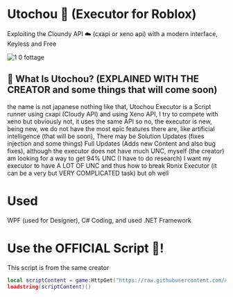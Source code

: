 # Utochou 💎 (Executor for Roblox)
Exploiting the Cloundy API ☁️ (cxapi or xeno api) with a modern interface, Keyless and Free

![1 0 fottage](https://github.com/user-attachments/assets/529866bb-3507-4fdc-a133-8630c83cacc7)

## 🤔 What Is Utochou? (EXPLAINED WITH THE CREATOR and some things that will come soon)
the name is not japanese nothing like that, Utochou Executor is a Script runner using cxapi (Cloudy API) and using Xeno API, I try to compete with xeno but obviously not, it uses the same API so no, the executor is new, being new, we do not have the most epic features there are, like artificial intelligence (that will be soon), There may be Solution Updates (fixes injection and some things) Full Updates (Adds new Content and also bug fixes), although the executor does not have much UNC, myself (the creator) am looking for a way to get 94% UNC (I have to do research) I want my executor to have A LOT OF UNC and thus how to break Ronix Executor (it can be a very but VERY COMPLICATED task) but oh well

# Used
WPF (used for Designer), C# Coding, and used .NET Framework

# Use the OFFICIAL Script 🚀!
This script is from the same creator
```lua
local scriptContent = game:HttpGet("https://raw.githubusercontent.com/AndresDev859674/Quick-Hub/main/execute.lua")
loadstring(scriptContent)()
```
